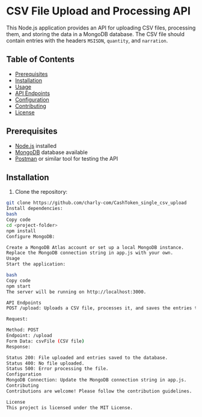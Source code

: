# CSV File Upload and Processing API

This Node.js application provides an API for uploading CSV files, processing them, and storing the data in a MongoDB database. The CSV file should contain entries with the headers `MSISDN`, `quantity`, and `narration`.

## Table of Contents

- [Prerequisites](#prerequisites)
- [Installation](#installation)
- [Usage](#usage)
- [API Endpoints](#api-endpoints)
- [Configuration](#configuration)
- [Contributing](#contributing)
- [License](#license)

## Prerequisites

- [Node.js](https://nodejs.org/) installed
- [MongoDB](https://www.mongodb.com/) database available
- [Postman](https://www.postman.com/) or similar tool for testing the API

## Installation

1. Clone the repository:

```bash
git clone https://github.com/charly-com/CashToken_single_csv_upload
Install dependencies:
bash
Copy code
cd <project-folder>
npm install
Configure MongoDB:

Create a MongoDB Atlas account or set up a local MongoDB instance.
Replace the MongoDB connection string in app.js with your own.
Usage
Start the application:

bash
Copy code
npm start
The server will be running on http://localhost:3000.

API Endpoints
POST /upload: Uploads a CSV file, processes it, and saves the entries to the MongoDB database.

Request:

Method: POST
Endpoint: /upload
Form Data: csvFile (CSV file)
Response:

Status 200: File uploaded and entries saved to the database.
Status 400: No file uploaded.
Status 500: Error processing the file.
Configuration
MongoDB Connection: Update the MongoDB connection string in app.js.
Contributing
Contributions are welcome! Please follow the contribution guidelines.

License
This project is licensed under the MIT License.
